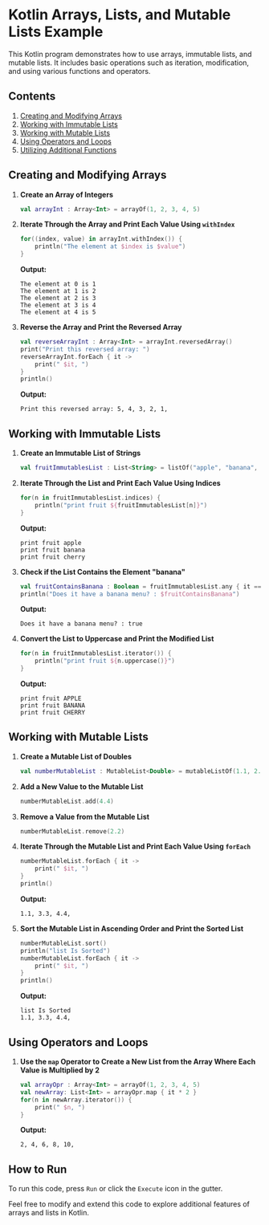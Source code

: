 # Kotlin Arrays, Lists, and Mutable Lists Example

This Kotlin program demonstrates how to use arrays, immutable lists, and mutable lists. It includes basic operations such as iteration, modification, and using various functions and operators.

## Contents

1. [Creating and Modifying Arrays](#creating-and-modifying-arrays)
2. [Working with Immutable Lists](#working-with-immutable-lists)
3. [Working with Mutable Lists](#working-with-mutable-lists)
4. [Using Operators and Loops](#using-operators-and-loops)
5. [Utilizing Additional Functions](#utilizing-additional-functions)

## Creating and Modifying Arrays

1. **Create an Array of Integers**
    ```kotlin
    val arrayInt : Array<Int> = arrayOf(1, 2, 3, 4, 5)
    ```

2. **Iterate Through the Array and Print Each Value Using `withIndex`**
    ```kotlin
    for((index, value) in arrayInt.withIndex()) {
        println("The element at $index is $value")
    }
    ```
    **Output:**
    ```
    The element at 0 is 1
    The element at 1 is 2
    The element at 2 is 3
    The element at 3 is 4
    The element at 4 is 5
    ```

3. **Reverse the Array and Print the Reversed Array**
    ```kotlin
    val reverseArrayInt : Array<Int> = arrayInt.reversedArray()
    print("Print this reversed array: ")
    reverseArrayInt.forEach { it ->
        print(" $it, ")
    }
    println()
    ```
    **Output:**
    ```
    Print this reversed array: 5, 4, 3, 2, 1, 
    ```

## Working with Immutable Lists

1. **Create an Immutable List of Strings**
    ```kotlin
    val fruitImmutablesList : List<String> = listOf("apple", "banana", "cherry")
    ```

2. **Iterate Through the List and Print Each Value Using Indices**
    ```kotlin
    for(n in fruitImmutablesList.indices) {
        println("print fruit ${fruitImmutablesList[n]}")
    }
    ```
    **Output:**
    ```
    print fruit apple
    print fruit banana
    print fruit cherry
    ```

3. **Check if the List Contains the Element "banana"**
    ```kotlin
    val fruitContainsBanana : Boolean = fruitImmutablesList.any { it == "banana" }
    println("Does it have a banana menu? : $fruitContainsBanana")
    ```
    **Output:**
    ```
    Does it have a banana menu? : true
    ```

4. **Convert the List to Uppercase and Print the Modified List**
    ```kotlin
    for(n in fruitImmutablesList.iterator()) {
        println("print fruit ${n.uppercase()}")
    }
    ```
    **Output:**
    ```
    print fruit APPLE
    print fruit BANANA
    print fruit CHERRY
    ```

## Working with Mutable Lists

1. **Create a Mutable List of Doubles**
    ```kotlin
    val numberMutableList : MutableList<Double> = mutableListOf(1.1, 2.2, 3.3)
    ```

2. **Add a New Value to the Mutable List**
    ```kotlin
    numberMutableList.add(4.4)
    ```

3. **Remove a Value from the Mutable List**
    ```kotlin
    numberMutableList.remove(2.2)
    ```

4. **Iterate Through the Mutable List and Print Each Value Using `forEach`**
    ```kotlin
    numberMutableList.forEach { it ->
        print(" $it, ")
    }
    println()
    ```
    **Output:**
    ```
    1.1, 3.3, 4.4, 
    ```

5. **Sort the Mutable List in Ascending Order and Print the Sorted List**
    ```kotlin
    numberMutableList.sort()
    println("list Is Sorted")
    numberMutableList.forEach { it ->
        print(" $it, ")
    }
    println()
    ```
    **Output:**
    ```
    list Is Sorted
    1.1, 3.3, 4.4, 
    ```

## Using Operators and Loops

1. **Use the `map` Operator to Create a New List from the Array Where Each Value is Multiplied by 2**
    ```kotlin
    val arrayOpr : Array<Int> = arrayOf(1, 2, 3, 4, 5)
    val newArray: List<Int> = arrayOpr.map { it * 2 }
    for(n in newArray.iterator()) {
        print(" $n, ")
    }
    ```
    **Output:**
    ```
    2, 4, 6, 8, 10, 
    ```

## How to Run

To run this code, press `Run` or click the `Execute` icon in the gutter.

Feel free to modify and extend this code to explore additional features of arrays and lists in Kotlin.
